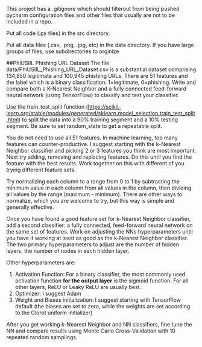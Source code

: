 This project has a .gitignore which should filterout from being pushed pycharm configuration files and other files that usually are not to be included in a repo. 

Put all code (.py files) in the src directory.

Put all data files (.csv, .png, .jpg, etc) in the data directory. If you have large groups of files, use subdirectories to orginize


##PhiUSIIL Phishing URL Dataset
The file data/PhiUSIIL_Phishing_URL_Dataset.csv is 
a substantial dataset comprising 134,850 legitimate 
and 100,945 phishing URLs. There are 51 features and
the label which is a binary classification: 1=legitimate,
0=phishing. Write and compare both a K-Nearest Neighbor
and a fully connected feed-forward neural network
(using TensorFlow) to classify and test your classifier.

Use the train_test_split function (https://scikit-learn.org/stable/modules/generated/sklearn.model_selection.train_test_split.html) 
to split the data into a 90% training segment and a 10% 
testing segment. Be sure to set random_state to get a 
repeatable split.

You do not need to use all 51 features. In machine learning, 
too many features can counter-productive. I suggest starting 
with the k-Nearest Neighbor classifier and picking 2 or 3 
features you think are most important. Next try adding, 
removing and replacing features. Do this until you 
find the feature with the best results. Work together on this 
with different of you trying different feature sets.

Try normalizing each column to a range from 0 to 1 by 
subtracting the minimum value
in each column from all values in the column, then dividing all values by the range
(maximum - minimum). There are other ways to normalize, which 
you are welcome to try, but this way is simple and generally 
effective.

Once you have found a good feature set for k-Nearest Neighbor 
classifier, add a second classifier: a fully connected, 
feed-forward neural network on the same set of features. 
Work on adjusting the NNs hyperparameters until you have it 
working at least as good as the k-Nearest Neighbor classifier.
The two primary hyperparameters to adjust are the number of
hidden layers, the number of nodes in each hidden layer.

Other hyperparameters are:
1) Activation Function: For a binary classifier, the most commonly used activation function **for the output layer** is the sigmoid function. For all other layers, ReLU or Leaky ReLU are usually best.
2) Optimizer: I suggest Adam
3) Weight and Biases initialization: I suggest starting with TensorFlow default (the biases are set to zero, while the weights are set according to the Glorot uniform initializer)

After you get working k-Nearest Neighbor and NN classifiers, fine tune the NN and compare results using
Monte Carlo Cross-Validation with 10 repeated random samplings.

